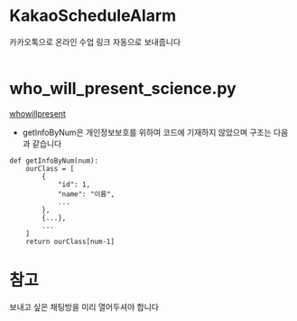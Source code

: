 # KakaoScheduleAlarm
카카오톡으로 온라인 수업 링크 자동으로 보내줍니다
<br><br>
# who_will_present_science.py
[whowillpresent](https://github.com/JominJun/whowillpresent)

* getInfoByNum은 개인정보보호를 위하여 코드에 기재하지 않았으며 구조는 다음과 같습니다<br>
<pre><code>def getInfoByNum(num):
    ourClass = [
        {
            "id": 1,
            "name": "이름",
            ...
        },
        {...},
        ...
    ]
    return ourClass[num-1]
</code></pre>

# 참고
보내고 싶은 채팅방을 미리 열어두셔야 합니다
